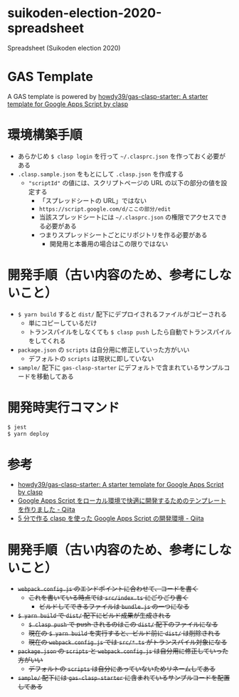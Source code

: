 # suikoden-election-2020-spreadsheet

Spreadsheet (Suikoden election 2020)

# GAS Template

A GAS template is powered by [howdy39/gas-clasp-starter: A starter template for Google Apps Script by clasp](https://github.com/howdy39/gas-clasp-starter)

# 環境構築手順

- あらかじめ `$ clasp login` を行って `~/.clasprc.json` を作っておく必要がある
- `.clasp.sample.json` をもとにして `.clasp.json` を作成する
  - `"scriptId"` の値には、スクリプトページの URL の以下の部分の値を設定する
    - 「スプレッドシートの URL」ではない
    - `https://script.google.com/d/ここの部分/edit`
    - 当該スプレッドシートには `~/.clasprc.json` の権限でアクセスできる必要がある
    - つまりスプレッドシートごとにリポジトリを作る必要がある
      - 開発用と本番用の場合はこの限りではない

# 開発手順（古い内容のため、参考にしないこと）

- `$ yarn build` すると `dist/` 配下にデプロイされるファイルがコピーされる
  - 単にコピーしているだけ
  - トランスパイルをしなくても `$ clasp push` したら自動でトランスパイルをしてくれる
- `package.json` の `scripts` は自分用に修正していった方がいい
  - デフォルトの `scripts` は現状に即していない
- `sample/` 配下に `gas-clasp-starter` にデフォルトで含まれているサンプルコードを移動してある

# 開発時実行コマンド

```sh
$ jest
$ yarn deploy
```

# 参考

- [howdy39/gas-clasp-starter: A starter template for Google Apps Script by clasp](https://github.com/howdy39/gas-clasp-starter)
- [Google Apps Script をローカル環境で快適に開発するためのテンプレートを作りました - Qiita](https://qiita.com/howdy39/items/0e799a9bfc1d3bccf6e5)
- [5 分で作る clasp を使った Google Apps Script の開発環境 - Qiita](https://qiita.com/suin/items/b264092eab3ce553f16a)

# 開発手順（古い内容のため、参考にしないこと）

- ~~`webpack.config.js` のエンドポイントに合わせて、コードを書く~~
  - ~~これを書いている時点では `src/index.ts` にごりごり書く~~
    - ~~ビルドしてできるファイルは `bundle.js` の一つになる~~
- ~~`$ yarn build` で `dist/` 配下にビルド成果が生成される~~
  - ~~`$ clasp push` で push されるのはこの `dist/` 配下のファイルになる~~
  - ~~現在の `$ yarn build` を実行すると、ビルド前に `dist/` は削除される~~
  - ~~現在の `webpack.config.js` では `src/*.ts` がトランスパイル対象になる~~
- ~~`package.json` の `scripts` と `webpack.config.js` は自分用に修正していった方がいい~~
  - ~~デフォルトの `scripts` は自分にあっていないためリネームしてある~~
- ~~`sample/` 配下には `gas-clasp-starter` に含まれているサンプルコードを配置してある~~
